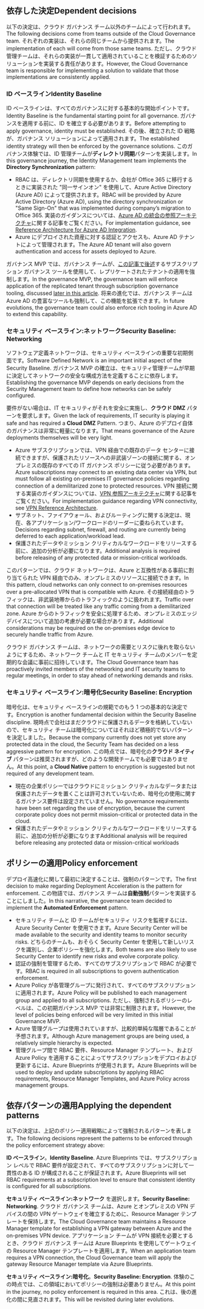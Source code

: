 <!-- TEMPLATE FILE - DO NOT ADD METADATA -->

## <a name="dependent-decisions"></a><span data-ttu-id="bb753-101">依存した決定</span><span class="sxs-lookup"><span data-stu-id="bb753-101">Dependent decisions</span></span>

<span data-ttu-id="bb753-102">以下の決定は、クラウド ガバナンス チーム以外のチームによって行われます。</span><span class="sxs-lookup"><span data-stu-id="bb753-102">The following decisions come from teams outside of the Cloud Governance team.</span></span> <span data-ttu-id="bb753-103">それぞれの実装は、それらの同じチームから提供されます。</span><span class="sxs-lookup"><span data-stu-id="bb753-103">The implementation of each will come from those same teams.</span></span> <span data-ttu-id="bb753-104">ただし、クラウド管理チームは、それらの実装が一貫して適用されていることを検証するためのソリューションを実装する責任があります。</span><span class="sxs-lookup"><span data-stu-id="bb753-104">However, the Cloud Governance team is responsible for implementing a solution to validate that those implementations are consistently applied.</span></span>

### <a name="identity-baseline"></a><span data-ttu-id="bb753-105">ID ベースライン</span><span class="sxs-lookup"><span data-stu-id="bb753-105">Identity Baseline</span></span>

<span data-ttu-id="bb753-106">ID ベースラインは、すべてのガバナンスに対する基本的な開始ポイントです。</span><span class="sxs-lookup"><span data-stu-id="bb753-106">Identity Baseline is the fundamental starting point for all governance.</span></span> <span data-ttu-id="bb753-107">ガバナンスを適用する前に、ID を確立する必要があります。</span><span class="sxs-lookup"><span data-stu-id="bb753-107">Before attempting to apply governance, identity must be established.</span></span> <span data-ttu-id="bb753-108">その後、確立された ID 戦略が、ガバナンス ソリューションによって適用されます。</span><span class="sxs-lookup"><span data-stu-id="bb753-108">The established identity strategy will then be enforced by the governance solutions.</span></span>
<span data-ttu-id="bb753-109">このガバナンス体験では、ID 管理チームが**ディレクトリ同期**パターンを実装します。</span><span class="sxs-lookup"><span data-stu-id="bb753-109">In this governance journey, the Identity Management team implements the **Directory Synchronization** pattern:</span></span>

- <span data-ttu-id="bb753-110">RBAC は、ディレクトリ同期を使用するか、会社が Office 365 に移行するときに実装された "同一サインオン" を使用して、Azure Active Directory (Azure AD) によって提供されます。</span><span class="sxs-lookup"><span data-stu-id="bb753-110">RBAC will be provided by Azure Active Directory (Azure AD), using the directory synchronization or "Same Sign-On" that was implemented during company’s migration to Office 365.</span></span> <span data-ttu-id="bb753-111">実装のガイダンスについては、[Azure AD の統合の参照アーキテクチャ](/azure/architecture/reference-architectures/identity/azure-ad)に関する記事をご覧ください。</span><span class="sxs-lookup"><span data-stu-id="bb753-111">For implementation guidance, see [Reference Architecture for Azure AD Integration](/azure/architecture/reference-architectures/identity/azure-ad).</span></span>
- <span data-ttu-id="bb753-112">Azure にデプロイされた資産に対する認証とアクセスも、Azure AD テナントによって管理されます。</span><span class="sxs-lookup"><span data-stu-id="bb753-112">The Azure AD tenant will also govern authentication and access for assets deployed to Azure.</span></span>

<span data-ttu-id="bb753-113">ガバナンス MVP では、ガバナンス チームが、[この記事で後述](#subscription-model)するサブスクリプション ガバナンス ツールを使用して、レプリケートされたテナントの適用を強制します。</span><span class="sxs-lookup"><span data-stu-id="bb753-113">In the governance MVP, the governance team will enforce application of the replicated tenant through subscription governance tooling, discussed [later in this article](#subscription-model).</span></span> <span data-ttu-id="bb753-114">将来の進化では、ガバナンス チームは Azure AD の豊富なツールも強制して、この機能を拡張できます。</span><span class="sxs-lookup"><span data-stu-id="bb753-114">In future evolutions, the governance team could also enforce rich tooling in Azure AD to extend this capability.</span></span>

### <a name="security-baseline-networking"></a><span data-ttu-id="bb753-115">セキュリティ ベースライン:ネットワーク</span><span class="sxs-lookup"><span data-stu-id="bb753-115">Security Baseline: Networking</span></span>

<span data-ttu-id="bb753-116">ソフトウェア定義ネットワークは、セキュリティ ベースラインの重要な初期側面です。</span><span class="sxs-lookup"><span data-stu-id="bb753-116">Software Defined Network is an important initial aspect of the Security Baseline.</span></span> <span data-ttu-id="bb753-117">ガバナンス MVP の確立は、セキュリティ管理チームが早期に決定してネットワークの安全な構成方法を定義することに依存します。</span><span class="sxs-lookup"><span data-stu-id="bb753-117">Establishing the governance MVP depends on early decisions from the Security Management team to define how networks can be safely configured.</span></span>

<span data-ttu-id="bb753-118">要件がない場合は、IT セキュリティがそれを安全に実施し、**クラウド DMZ** パターンを要求します。</span><span class="sxs-lookup"><span data-stu-id="bb753-118">Given the lack of requirements, IT security is playing it safe and has required a **Cloud DMZ** Pattern.</span></span> <span data-ttu-id="bb753-119">つまり、Azure のデプロイ自体のガバナンスは非常に軽量になります。</span><span class="sxs-lookup"><span data-stu-id="bb753-119">That means governance of the Azure deployments themselves will be very light.</span></span>

- <span data-ttu-id="bb753-120">Azure サブスクリプションでは、VPN 経由での既存のデータ センターに接続できますが、保護されたリソースへの非武装ゾーンの接続に関する、オンプレミスの既存のすべての IT ガバナンス ポリシーに従う必要があります。</span><span class="sxs-lookup"><span data-stu-id="bb753-120">Azure subscriptions may connect to an existing data center via VPN, but must follow all existing on-premises IT governance policies regarding connection of a demilitarized zone to protected resources.</span></span> <span data-ttu-id="bb753-121">VPN 接続に関する実装のガイダンスについては、[VPN 参照アーキテクチャ](/azure/architecture/reference-architectures/hybrid-networking/vpn)に関する記事をご覧ください。</span><span class="sxs-lookup"><span data-stu-id="bb753-121">For implementation guidance regarding VPN connectivity, see [VPN Reference Architecture](/azure/architecture/reference-architectures/hybrid-networking/vpn).</span></span>
- <span data-ttu-id="bb753-122">サブネット、ファイアウォール、およびルーティングに関する決定は、現在、各アプリケーション/ワークロードのリーダーに委ねられています。</span><span class="sxs-lookup"><span data-stu-id="bb753-122">Decisions regarding subnet, firewall, and routing are currently being deferred to each application/workload lead.</span></span>
- <span data-ttu-id="bb753-123">保護されたデータやミッション クリティカルなワークロードをリリースする前に、追加の分析が必要になります。</span><span class="sxs-lookup"><span data-stu-id="bb753-123">Additional analysis is required before releasing of any protected data or mission-critical workloads.</span></span>

<span data-ttu-id="bb753-124">このパターンでは、クラウド ネットワークは、Azure と互換性がある事前に割り当てられた VPN 経由でのみ、オンプレミスのリソースに接続できます。</span><span class="sxs-lookup"><span data-stu-id="bb753-124">In this pattern, cloud networks can only connect to on-premises resources over a pre-allocated VPN that is compatible with Azure.</span></span> <span data-ttu-id="bb753-125">その接続経由のトラフィックは、非武装地帯からのトラフィックのように扱われます。</span><span class="sxs-lookup"><span data-stu-id="bb753-125">Traffic over that connection will be treated like any traffic coming from a demilitarized zone.</span></span> <span data-ttu-id="bb753-126">Azure からのトラフィックを安全に処理するため、オンプレミスのエッジ デバイスについて追加の考慮が必要な場合があります。</span><span class="sxs-lookup"><span data-stu-id="bb753-126">Additional considerations may be required on the on-premises edge device to securely handle traffic from Azure.</span></span>

<span data-ttu-id="bb753-127">クラウド ガバナンス チームは、ネットワークの需要とリスクに後れを取らないようにするため、ネットワーク チームと IT セキュリティ チームのメンバーを定期的な会議に事前に招待しています。</span><span class="sxs-lookup"><span data-stu-id="bb753-127">The Cloud Governance team has proactively invited members of the networking and IT security teams to regular meetings, in order to stay ahead of networking demands and risks.</span></span>

### <a name="security-baseline-encryption"></a><span data-ttu-id="bb753-128">セキュリティ ベースライン:暗号化</span><span class="sxs-lookup"><span data-stu-id="bb753-128">Security Baseline: Encryption</span></span>

<span data-ttu-id="bb753-129">暗号化は、セキュリティ ベースラインの規範でのもう 1 つの基本的な決定です。</span><span class="sxs-lookup"><span data-stu-id="bb753-129">Encryption is another fundamental decision within the Security Baseline discipline.</span></span> <span data-ttu-id="bb753-130">現時点で会社はまだクラウドに保護されるデータを格納していないので、セキュリティ チームは暗号化についてはそれほど積極的でないパターンを決定しました。</span><span class="sxs-lookup"><span data-stu-id="bb753-130">Because the company currently does not yet store any protected data in the cloud, the Security Team has decided on a less aggressive pattern for encryption.</span></span>
<span data-ttu-id="bb753-131">この時点では、暗号化の**クラウド ネイティブ** パターンは推奨されますが、どのような開発チームでも必要ではありません。</span><span class="sxs-lookup"><span data-stu-id="bb753-131">At this point, a **Cloud Native** pattern to encryption is suggested but not required of any development team.</span></span>

- <span data-ttu-id="bb753-132">現在の企業ポリシーではクラウドにミッション クリティカルなデータまたは保護されたデータを置くことは許可されていないため、暗号化の使用に関するガバナンス要件は設定されていません。</span><span class="sxs-lookup"><span data-stu-id="bb753-132">No governance requirements have been set regarding the use of encryption, because the current corporate policy does not permit mission-critical or protected data in the cloud.</span></span>
- <span data-ttu-id="bb753-133">保護されたデータやミッション クリティカルなワークロードをリリースする前に、追加の分析が必要になります</span><span class="sxs-lookup"><span data-stu-id="bb753-133">Additional analysis will be required before releasing any protected data or mission-critical workloads</span></span>

## <a name="policy-enforcement"></a><span data-ttu-id="bb753-134">ポリシーの適用</span><span class="sxs-lookup"><span data-stu-id="bb753-134">Policy enforcement</span></span>

<span data-ttu-id="bb753-135">デプロイ高速化に関して最初に決定することは、強制のパターンです。</span><span class="sxs-lookup"><span data-stu-id="bb753-135">The first decision to make regarding Deployment Acceleration is the pattern for enforcement.</span></span> <span data-ttu-id="bb753-136">この物語では、ガバナンス チームは**自動強制**パターンを実装することにしました。</span><span class="sxs-lookup"><span data-stu-id="bb753-136">In this narrative, the governance team decided to implement the **Automated Enforcement** pattern.</span></span>

- <span data-ttu-id="bb753-137">セキュリティ チームと ID チームがセキュリティ リスクを監視するには、Azure Security Center を使用できます。</span><span class="sxs-lookup"><span data-stu-id="bb753-137">Azure Security Center will be made available to the security and identity teams to monitor security risks.</span></span> <span data-ttu-id="bb753-138">どちらのチームも、おそらく Security Center を使用して新しいリスクを識別し、企業ポリシーを強化します。</span><span class="sxs-lookup"><span data-stu-id="bb753-138">Both teams are also likely to use Security Center to identify new risks and evolve corporate policy.</span></span>
- <span data-ttu-id="bb753-139">認証の強制を管理するため、すべてのサブスクリプションで RBAC が必要です。</span><span class="sxs-lookup"><span data-stu-id="bb753-139">RBAC is required in all subscriptions to govern authentication enforcement.</span></span>
- <span data-ttu-id="bb753-140">Azure Policy が各管理グループに発行されて、すべてのサブスクリプションに適用されます。</span><span class="sxs-lookup"><span data-stu-id="bb753-140">Azure Policy will be published to each management group and applied to all subscriptions.</span></span> <span data-ttu-id="bb753-141">ただし、強制されるポリシーのレベルは、この初期ガバナンス MVP では非常に制限されます。</span><span class="sxs-lookup"><span data-stu-id="bb753-141">However, the level of policies being enforced will be very limited in this initial Governance MVP.</span></span>
- <span data-ttu-id="bb753-142">Azure 管理グループは使用されていますが、比較的単純な階層であることが予想されます。</span><span class="sxs-lookup"><span data-stu-id="bb753-142">Although Azure management groups are being used, a relatively simple hierarchy is expected.</span></span>
- <span data-ttu-id="bb753-143">管理グループ間で RBAC 要件、Resource Manager テンプレート、および Azure Policy を適用することによってサブスクリプションをデプロイおよび更新するには、Azure Blueprints が使用されます。</span><span class="sxs-lookup"><span data-stu-id="bb753-143">Azure Blueprints will be used to deploy and update subscriptions by applying RBAC requirements, Resource Manager Templates, and Azure Policy across management groups.</span></span>

## <a name="applying-the-dependent-patterns"></a><span data-ttu-id="bb753-144">依存パターンの適用</span><span class="sxs-lookup"><span data-stu-id="bb753-144">Applying the dependent patterns</span></span>

<span data-ttu-id="bb753-145">以下の決定は、上記のポリシー適用戦略によって強制されるパターンを表します。</span><span class="sxs-lookup"><span data-stu-id="bb753-145">The following decisions represent the patterns to be enforced through the policy enforcement strategy above:</span></span>

<span data-ttu-id="bb753-146">**ID ベースライン**。</span><span class="sxs-lookup"><span data-stu-id="bb753-146">**Identity Baseline**.</span></span> <span data-ttu-id="bb753-147">Azure Blueprints では、サブスクリプション レベルで RBAC 要件が設定されて、すべてのサブスクリプションに対して一貫性のある ID が構成されることが保証されます。</span><span class="sxs-lookup"><span data-stu-id="bb753-147">Azure Blueprints will set RBAC requirements at a subscription level to ensure that consistent identity is configured for all subscriptions.</span></span>

<span data-ttu-id="bb753-148">**セキュリティ ベースライン:ネットワーク** を選択します。</span><span class="sxs-lookup"><span data-stu-id="bb753-148">**Security Baseline: Networking**.</span></span> <span data-ttu-id="bb753-149">クラウド ガバナンス チームは、Azure とオンプレミスの VPN デバイスの間の VPN ゲートウェイを確立するために、Resource Manager テンプレートを保持します。</span><span class="sxs-lookup"><span data-stu-id="bb753-149">The Cloud Governance team maintains a Resource Manager template for establishing a VPN gateway between Azure and the on-premises VPN device.</span></span> <span data-ttu-id="bb753-150">アプリケーション チームが VPN 接続を必要とするとき、クラウド ガバナンス チームは Azure Blueprints を使用してゲートウェイの Resource Manager テンプレートを適用します。</span><span class="sxs-lookup"><span data-stu-id="bb753-150">When an application team requires a VPN connection, the Cloud Governance team will apply the gateway Resource Manager template via Azure Blueprints.</span></span>

<span data-ttu-id="bb753-151">**セキュリティ ベースライン:暗号化**。</span><span class="sxs-lookup"><span data-stu-id="bb753-151">**Security Baseline: Encryption**.</span></span> <span data-ttu-id="bb753-152">体験のこの時点では、この領域においてポリシーの強制は必要ありません。</span><span class="sxs-lookup"><span data-stu-id="bb753-152">At this point in the journey, no policy enforcement is required in this area.</span></span> <span data-ttu-id="bb753-153">これは、後の進化の間に見直されます。</span><span class="sxs-lookup"><span data-stu-id="bb753-153">This will be revisited during later evolutions.</span></span>
